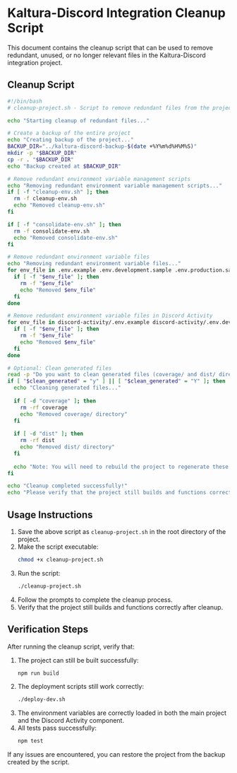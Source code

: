 # Kaltura-Discord Integration Cleanup Script

This document contains the cleanup script that can be used to remove redundant, unused, or no longer relevant files in the Kaltura-Discord integration project.

## Cleanup Script

```bash
#!/bin/bash
# cleanup-project.sh - Script to remove redundant files from the project

echo "Starting cleanup of redundant files..."

# Create a backup of the entire project
echo "Creating backup of the project..."
BACKUP_DIR="../kaltura-discord-backup-$(date +%Y%m%d%H%M%S)"
mkdir -p "$BACKUP_DIR"
cp -r . "$BACKUP_DIR"
echo "Backup created at $BACKUP_DIR"

# Remove redundant environment variable management scripts
echo "Removing redundant environment variable management scripts..."
if [ -f "cleanup-env.sh" ]; then
  rm -f cleanup-env.sh
  echo "Removed cleanup-env.sh"
fi

if [ -f "consolidate-env.sh" ]; then
  rm -f consolidate-env.sh
  echo "Removed consolidate-env.sh"
fi

# Remove redundant environment variable files
echo "Removing redundant environment variable files..."
for env_file in .env.example .env.development.sample .env.production.sample .env.development .env.production; do
  if [ -f "$env_file" ]; then
    rm -f "$env_file"
    echo "Removed $env_file"
  fi
done

# Remove redundant environment variable files in Discord Activity
for env_file in discord-activity/.env.example discord-activity/.env.development discord-activity/.env.production; do
  if [ -f "$env_file" ]; then
    rm -f "$env_file"
    echo "Removed $env_file"
  fi
done

# Optional: Clean generated files
read -p "Do you want to clean generated files (coverage/ and dist/ directories)? (y/n): " clean_generated
if [ "$clean_generated" = "y" ] || [ "$clean_generated" = "Y" ]; then
  echo "Cleaning generated files..."
  
  if [ -d "coverage" ]; then
    rm -rf coverage
    echo "Removed coverage/ directory"
  fi
  
  if [ -d "dist" ]; then
    rm -rf dist
    echo "Removed dist/ directory"
  fi
  
  echo "Note: You will need to rebuild the project to regenerate these files."
fi

echo "Cleanup completed successfully!"
echo "Please verify that the project still builds and functions correctly."
```

## Usage Instructions

1. Save the above script as `cleanup-project.sh` in the root directory of the project.
2. Make the script executable:
   ```bash
   chmod +x cleanup-project.sh
   ```
3. Run the script:
   ```bash
   ./cleanup-project.sh
   ```
4. Follow the prompts to complete the cleanup process.
5. Verify that the project still builds and functions correctly after cleanup.

## Verification Steps

After running the cleanup script, verify that:

1. The project can still be built successfully:
   ```bash
   npm run build
   ```
2. The deployment scripts still work correctly:
   ```bash
   ./deploy-dev.sh
   ```
3. The environment variables are correctly loaded in both the main project and the Discord Activity component.
4. All tests pass successfully:
   ```bash
   npm test
   ```

If any issues are encountered, you can restore the project from the backup created by the script.